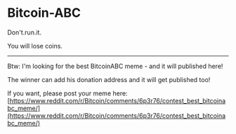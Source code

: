 # Bitcoin-ABC

Don't.run.it.

You will lose coins.

----

Btw: I'm looking for the best BitcoinABC meme - and it will published here!

The winner can add his donation address and it will get published too!

If you want, please post your meme here: [https://www.reddit.com/r/Bitcoin/comments/6p3r76/contest_best_bitcoinabc_meme/](https://www.reddit.com/r/Bitcoin/comments/6p3r76/contest_best_bitcoinabc_meme/)
